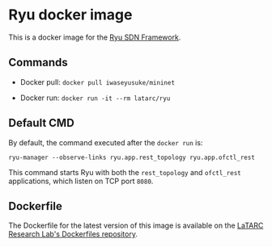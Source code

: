 # Ryu docker image

This is a docker image for the [Ryu SDN Framework](https://github.com/faucetsdn/ryu).

## Commands

  - Docker pull: 
`docker pull iwaseyusuke/mininet`

  - Docker run:
`docker run -it --rm latarc/ryu`

## Default CMD

By default, the command executed after the `docker run` is:

`ryu-manager --observe-links ryu.app.rest_topology ryu.app.ofctl_rest`

This command starts Ryu with both the `rest_topology` and `ofctl_rest` applications, which listen on TCP port `8080`.

## Dockerfile

The Dockerfile for the latest version of this image is available on the [LaTARC Research Lab's Dockerfiles repository](https://github.com/latarc/dockerfiles).
